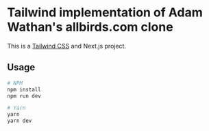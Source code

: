 # Tailwind implementation of Adam Wathan's allbirds.com clone

This is a [Tailwind CSS](https://tailwindcss.com) and Next.js project.

## Usage

```sh
# NPM
npm install
npm run dev

# Yarn
yarn
yarn dev
```
